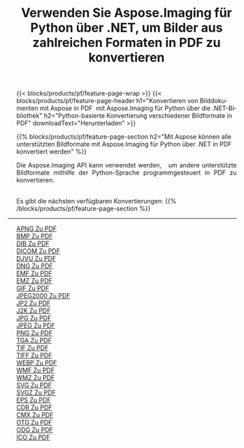 ﻿---
title: Verwenden Sie Aspose.Imaging für Python über .NET, um Bilder aus zahlreichen Formaten in PDF zu konvertieren 
weight: 3920
url: /de/python-net/conversion/to/pdf 
lang: de
langdirlevel: 2
locales: zh-hans,ja,it,ru,de,es,fr,nl,id,lt,pl,pt,vi,tr,ko,zh-hant,ar,hi,th,sv,cs,uk,he
description: Sie können Aspose.Imaging für Python über die .NET-Bibliothek verwenden, um eine Vielzahl von Formaten in PDF zu konvertieren.
---

{{< blocks/products/pf/feature-page-wrap >}}
{{< blocks/products/pf/feature-page-header h1="Konvertieren von Bilddokumenten mit Aspose in PDF  mit Aspose.Imaging für Python über die .NET-Bibliothek" h2="Python-basierte Konvertierung verschiedener Bildformate in PDF" downloadText="Herunterladen" >}}


{{% blocks/products/pf/feature-page-section  h2="Mit Aspose können alle unterstützten Bildformate mit Aspose.Imaging für Python über .NET in PDF konvertiert werden" %}}
<p align=justify>Die Aspose.Imaging API kann verwendet werden,   um andere unterstützte Bildformate mithilfe der Python-Sprache programmgesteuert in PDF zu konvertieren.</p>
<br/>
Es gibt die nächsten verfügbaren Konvertierungen:
{{% /blocks/products/pf/feature-page-section %}}
<div class="container-fluid productfamilypage bg-gray">
    <div class="convertypes bg-gray agp-content section">
        <div class="container">
		<hr style="margin-left:-20px;"/>
		<div class="row other-converters">
		    <div class='col-md-2 other-converter remove-lp remove-rp'><a href="/imaging/de/python-net/conversion/apng-to-pdf" >APNG Zu PDF</a></div>
<div class='col-md-2 other-converter remove-lp remove-rp'><a href="/imaging/de/python-net/conversion/bmp-to-pdf" >BMP Zu PDF</a></div>
<div class='col-md-2 other-converter remove-lp remove-rp'><a href="/imaging/de/python-net/conversion/dib-to-pdf" >DIB Zu PDF</a></div>
<div class='col-md-2 other-converter remove-lp remove-rp'><a href="/imaging/de/python-net/conversion/dicom-to-pdf" >DICOM Zu PDF</a></div>
<div class='col-md-2 other-converter remove-lp remove-rp'><a href="/imaging/de/python-net/conversion/djvu-to-pdf" >DJVU Zu PDF</a></div>
<div class='col-md-2 other-converter remove-lp remove-rp'><a href="/imaging/de/python-net/conversion/dng-to-pdf" >DNG Zu PDF</a></div>
<div class='col-md-2 other-converter remove-lp remove-rp'><a href="/imaging/de/python-net/conversion/emf-to-pdf" >EMF Zu PDF</a></div>
<div class='col-md-2 other-converter remove-lp remove-rp'><a href="/imaging/de/python-net/conversion/emz-to-pdf" >EMZ Zu PDF</a></div>
<div class='col-md-2 other-converter remove-lp remove-rp'><a href="/imaging/de/python-net/conversion/gif-to-pdf" >GIF Zu PDF</a></div>
<div class='col-md-2 other-converter remove-lp remove-rp'><a href="/imaging/de/python-net/conversion/jpeg2000-to-pdf" >JPEG2000 Zu PDF</a></div>
<div class='col-md-2 other-converter remove-lp remove-rp'><a href="/imaging/de/python-net/conversion/jp2-to-pdf" >JP2 Zu PDF</a></div>
<div class='col-md-2 other-converter remove-lp remove-rp'><a href="/imaging/de/python-net/conversion/j2k-to-pdf" >J2K Zu PDF</a></div>
<div class='col-md-2 other-converter remove-lp remove-rp'><a href="/imaging/de/python-net/conversion/jpg-to-pdf" >JPG Zu PDF</a></div>
<div class='col-md-2 other-converter remove-lp remove-rp'><a href="/imaging/de/python-net/conversion/jpeg-to-pdf" >JPEG Zu PDF</a></div>
<div class='col-md-2 other-converter remove-lp remove-rp'><a href="/imaging/de/python-net/conversion/png-to-pdf" >PNG Zu PDF</a></div>
<div class='col-md-2 other-converter remove-lp remove-rp'><a href="/imaging/de/python-net/conversion/tga-to-pdf" >TGA Zu PDF</a></div>
<div class='col-md-2 other-converter remove-lp remove-rp'><a href="/imaging/de/python-net/conversion/tif-to-pdf" >TIF Zu PDF</a></div>
<div class='col-md-2 other-converter remove-lp remove-rp'><a href="/imaging/de/python-net/conversion/tiff-to-pdf" >TIFF Zu PDF</a></div>
<div class='col-md-2 other-converter remove-lp remove-rp'><a href="/imaging/de/python-net/conversion/webp-to-pdf" >WEBP Zu PDF</a></div>
<div class='col-md-2 other-converter remove-lp remove-rp'><a href="/imaging/de/python-net/conversion/wmf-to-pdf" >WMF Zu PDF</a></div>
<div class='col-md-2 other-converter remove-lp remove-rp'><a href="/imaging/de/python-net/conversion/wmz-to-pdf" >WMZ Zu PDF</a></div>
<div class='col-md-2 other-converter remove-lp remove-rp'><a href="/imaging/de/python-net/conversion/svg-to-pdf" >SVG Zu PDF</a></div>
<div class='col-md-2 other-converter remove-lp remove-rp'><a href="/imaging/de/python-net/conversion/svgz-to-pdf" >SVGZ Zu PDF</a></div>
<div class='col-md-2 other-converter remove-lp remove-rp'><a href="/imaging/de/python-net/conversion/eps-to-pdf" >EPS Zu PDF</a></div>
<div class='col-md-2 other-converter remove-lp remove-rp'><a href="/imaging/de/python-net/conversion/cdr-to-pdf" >CDR Zu PDF</a></div>
<div class='col-md-2 other-converter remove-lp remove-rp'><a href="/imaging/de/python-net/conversion/cmx-to-pdf" >CMX Zu PDF</a></div>
<div class='col-md-2 other-converter remove-lp remove-rp'><a href="/imaging/de/python-net/conversion/otg-to-pdf" >OTG Zu PDF</a></div>
<div class='col-md-2 other-converter remove-lp remove-rp'><a href="/imaging/de/python-net/conversion/odg-to-pdf" >ODG Zu PDF</a></div>
<div class='col-md-2 other-converter remove-lp remove-rp'><a href="/imaging/de/python-net/conversion/ico-to-pdf" >ICO Zu PDF</a></div>
                </div>
        </div>
    </div>
</div>
<br/>

